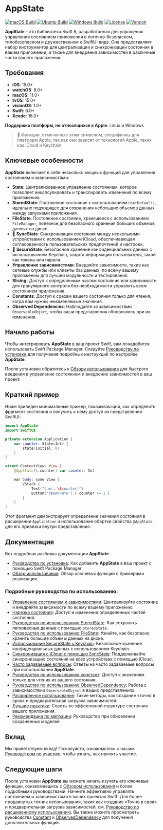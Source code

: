 # AppState

[![macOS Build](https://img.shields.io/github/actions/workflow/status/0xLeif/AppState/macOS.yml?label=macOS&branch=main)](https://github.com/0xLeif/AppState/actions/workflows/macOS.yml)
[![Ubuntu Build](https://img.shields.io/github/actions/workflow/status/0xLeif/AppState/ubuntu.yml?label=Ubuntu&branch=main)](https://github.com/0xLeif/AppState/actions/workflows/ubuntu.yml)
[![Windows Build](https://img.shields.io/github/actions/workflow/status/0xLeif/AppState/windows.yml?label=Windows&branch=main)](https://github.com/0xLeif/AppState/actions/workflows/windows.yml)
[![License](https://img.shields.io/github/license/0xLeif/AppState)](https://github.com/0xLeif/AppState/blob/main/LICENSE)
[![Version](https://img.shields.io/github/v/release/0xLeif/AppState)](https://github.com/0xLeif/AppState/releases)

**AppState** - это библиотека Swift 6, разработанная для упрощения управления состоянием приложения в поточно-безопасном, типобезопасном и дружественном к SwiftUI виде. Она предоставляет набор инструментов для централизации и синхронизации состояния в вашем приложении, а также для внедрения зависимостей в различные части вашего приложения.

## Требования

- **iOS**: 15.0+
- **watchOS**: 8.0+
- **macOS**: 11.0+
- **tvOS**: 15.0+
- **visionOS**: 1.0+
- **Swift**: 6.0+
- **Xcode**: 16.0+

**Поддержка платформ, не относящихся к Apple**: Linux и Windows

> 🍎 Функции, отмеченные этим символом, специфичны для платформ Apple, так как они зависят от технологий Apple, таких как iCloud и Keychain.

## Ключевые особенности

**AppState** включает в себя несколько мощных функций для управления состоянием и зависимостями:

- **State**: Централизованное управление состоянием, которое позволяет инкапсулировать и транслировать изменения по всему приложению.
- **StoredState**: Постоянное состояние с использованием `UserDefaults`, идеально подходящее для сохранения небольших объемов данных между запусками приложения.
- **FileState**: Постоянное состояние, хранящееся с использованием `FileManager`, полезное для безопасного хранения больших объемов данных на диске.
- 🍎 **SyncState**: Синхронизация состояния между несколькими устройствами с использованием iCloud, обеспечивающая согласованность пользовательских предпочтений и настроек.
- 🍎 **SecureState**: Безопасное хранение конфиденциальных данных с использованием Keychain, защита информации пользователя, такой как токены или пароли.
- **Управление зависимостями**: Внедряйте зависимости, такие как сетевые службы или клиенты баз данных, по всему вашему приложению для лучшей модульности и тестирования.
- **Slicing**: Доступ к определенным частям состояния или зависимости для гранулярного контроля без необходимости управлять всем состоянием приложения.
- **Constants**: Доступ к срезам вашего состояния только для чтения, когда вам нужны неизменяемые значения.
- **Observed Dependencies**: Наблюдайте за зависимостями `ObservableObject`, чтобы ваши представления обновлялись при их изменении.

## Начало работы

Чтобы интегрировать **AppState** в ваш проект Swift, вам понадобится использовать Swift Package Manager. Следуйте [Руководству по установке](documentation/installation.md) для получения подробных инструкций по настройке **AppState**.

После установки обратитесь к [Обзору использования](documentation/usage-overview.md) для быстрого введения в управление состоянием и внедрение зависимостей в ваш проект.

## Краткий пример

Ниже приведен минимальный пример, показывающий, как определить фрагмент состояния и получить к нему доступ из представления SwiftUI:

```swift
import AppState
import SwiftUI

private extension Application {
    var counter: State<Int> {
        state(initial: 0)
    }
}

struct ContentView: View {
    @AppState(\.counter) var counter: Int

    var body: some View {
        VStack {
            Text("Счет: \(counter)")
            Button("Увеличить") { counter += 1 }
        }
    }
}
```

Этот фрагмент демонстрирует определение значения состояния в расширении `Application` и использование обертки свойства `@AppState` для его привязки внутри представления.

## Документация

Вот подробная разбивка документации **AppState**:

- [Руководство по установке](documentation/installation.md): Как добавить **AppState** в ваш проект с помощью Swift Package Manager.
- [Обзор использования](documentation/usage-overview.md): Обзор ключевых функций с примерами реализации.

### Подробные руководства по использованию:

- [Управление состоянием и зависимостями](documentation/usage-state-dependency.md): Централизуйте состояние и внедряйте зависимости по всему вашему приложению.
- [Нарезка состояния](documentation/usage-slice.md): Доступ и изменение определенных частей состояния.
- [Руководство по использованию StoredState](documentation/usage-storedstate.md): Как сохранять легковесные данные с помощью `StoredState`.
- [Руководство по использованию FileState](documentation/usage-filestate.md): Узнайте, как безопасно хранить большие объемы данных на диске.
- [Использование SecureState с Keychain](documentation/usage-securestate.md): Безопасное хранение конфиденциальных данных с использованием Keychain.
- [Синхронизация с iCloud с помощью SyncState](documentation/usage-syncstate.md): Поддерживайте синхронизацию состояния на всех устройствах с помощью iCloud.
- [Часто задаваемые вопросы](documentation/faq.md): Ответы на часто задаваемые вопросы при использовании **AppState**.
- [Руководство по использованию констант](documentation/usage-constant.md): Доступ к значениям только для чтения из вашего состояния.
- [Руководство по использованию ObservedDependency](documentation/usage-observeddependency.md): Работа с зависимостями `ObservableObject` в ваших представлениях.
- [Расширенное использование](documentation/advanced-usage.md): Такие методы, как создание «точно в срок» и предварительная загрузка зависимостей.
- [Лучшие практики](documentation/best-practices.md): Советы по эффективной структуре состояния вашего приложения.
- [Рекомендации по миграции](documentation/migration-considerations.md): Руководство при обновлении сохраненных моделей.

## Вклад

Мы приветствуем вклад! Пожалуйста, ознакомьтесь с нашим [Руководством по участию](documentation/contributing.md), чтобы узнать, как принять участие.

## Следующие шаги

После установки **AppState** вы можете начать изучать его ключевые функции, ознакомившись с [Обзором использования](documentation/usage-overview.md) и более подробными руководствами. Начните эффективно управлять состоянием и зависимостями в ваших проектах Swift! Для более продвинутых техник использования, таких как создание «Точно в срок» и предварительная загрузка зависимостей, см. [Руководство по расширенному использованию](documentation/advanced-usage.md). Вы также можете просмотреть руководства [Constant](documentation/usage-constant.md) и [ObservedDependency](documentation/usage-observeddependency.md) для получения дополнительных функций.
